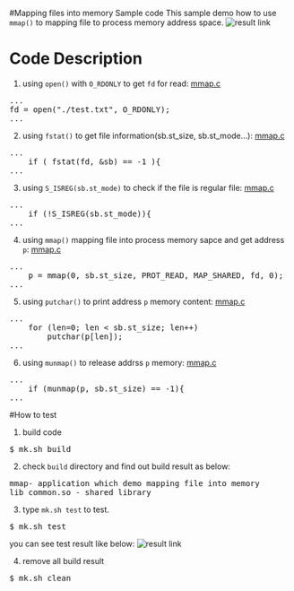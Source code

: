 #Mapping files into memory Sample code
This sample demo how to use `mmap()` to mapping file to process memory address space.
![result link](http://139.162.35.49/image/Linux-Programming/user_memory_mapping_file_20160420_1.png)

# Code Description
1. using `open()` with `O_RDONLY` to get `fd` for read: [mmap.c](https://github.com/ivan0124/Linux-programming/blob/master/user_memory_mapping_file/app_src/mmap/mmap.c)
<pre>
...
fd = open("./test.txt", O_RDONLY);
...
</pre>

2. using `fstat()` to get file information(sb.st_size, sb.st_mode...): [mmap.c](https://github.com/ivan0124/Linux-programming/blob/master/user_memory_mapping_file/app_src/mmap/mmap.c)
<pre>
...
    if ( fstat(fd, &sb) == -1 ){
...
</pre>

3. using `S_ISREG(sb.st_mode)` to check if the file is regular file: [mmap.c](https://github.com/ivan0124/Linux-programming/blob/master/user_memory_mapping_file/app_src/mmap/mmap.c)
<pre>
...
    if (!S_ISREG(sb.st_mode)){
...
</pre>

4. using `mmap()` mapping file into process memory sapce and get address `p`: [mmap.c](https://github.com/ivan0124/Linux-programming/blob/master/user_memory_mapping_file/app_src/mmap/mmap.c)
<pre>
...
    p = mmap(0, sb.st_size, PROT_READ, MAP_SHARED, fd, 0);
...
</pre>

5. using `putchar()` to print address `p` memory content: [mmap.c](https://github.com/ivan0124/Linux-programming/blob/master/user_memory_mapping_file/app_src/mmap/mmap.c)
<pre>
...
    for (len=0; len < sb.st_size; len++)
        putchar(p[len]);
...
</pre>

6. using `munmap()` to release addrss `p` memory: [mmap.c](https://github.com/ivan0124/Linux-programming/blob/master/user_memory_mapping_file/app_src/mmap/mmap.c)
<pre>
...
    if (munmap(p, sb.st_size) == -1){
...
</pre>

#How to test
1. build code
<pre>$ mk.sh build</pre>

2. check `build` directory and find out build result as below: 
<pre>
mmap- application which demo mapping file into memory
lib_common.so - shared library
</pre>

3. type `mk.sh test` to test. 
<pre>$ mk.sh test </pre>
you can see test result like below:
![result link](http://139.162.35.49/image/Linux-Programming/user_memory_mapping_file_20160420_2.png)

4. remove all build result
<pre>$ mk.sh clean</pre> 


